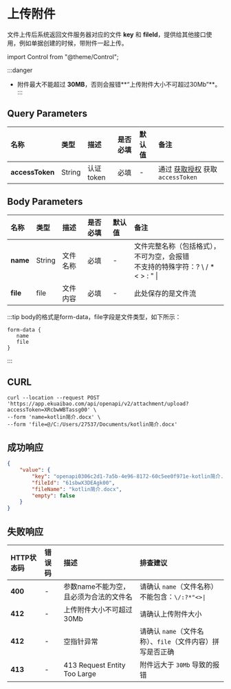# 上传附件
文件上传后系统返回文件服务器对应的文件 **key** 和 **fileId**，提供给其他接口使用，例如单据创建的时候，带附件一起上传。

import Control from "@theme/Control";

<Control
method="POST"
url="/api/openapi/v2/attachment/upload"
/>

:::danger
- 附件最大不能超过 **30MB**，否则会报错**“上传附件大小不可超过30Mb”**。
:::

## Query Parameters

| 名称 | 类型 | 描述 | 是否必填 | 默认值 | 备注 |
| :--- | :--- | :--- | :--- |:--- | :--- |
| **accessToken** | String | 认证token | 必填 | - | 通过 [获取授权](/docs/open-api/getting-started/auth) 获取 `accessToken` |

## Body Parameters

| 名称 | 类型 | 描述 | 是否必填 | 默认值 | 备注 |
| :--- | :--- | :--- | :--- |:--- | :--- |
| **name** | String | 文件名称 | 必填 | - | 文件完整名称（包括格式），不可为空，会报错<br/>不支持的特殊字符：? \ / * < > : " \| |
| **file** | file   | 文件内容 | 必填 | - | 此处保存的是文件流 |

:::tip
body的格式是form-data，file字段是文件类型，如下所示：
```text
form-data {
   name
   file
}
```
:::

## CURL
```shell
curl --location --request POST 'https://app.ekuaibao.com/api/openapi/v2/attachment/upload?accessToken=XRcbwWBTassg00' \
--form 'name=kotlin简介.docx' \
--form 'file=@/C:/Users/27537/Documents/kotlin简介.docx'
```

## 成功响应
```json
{
    "value": {
        "key": "openapi0306c2d1-7a5b-4e96-8172-60c5ee0f971e-kotlin简介.docx",
        "fileId": "61sbwX3DEAgk00",
        "fileName": "kotlin简介.docx",
        "empty": false
    }
}
```

## 失败响应

| HTTP状态码 | 错误码 | 描述 | 排查建议                                |
|:--------| :--- | :--- |:------------------------------------ 
| **400** | - | 参数name不能为空，且必须为合法的文件名 | 请确认 `name`（文件名称）不能包含：`\/:?*"<>`<code>&#124;</code> | 
| **412** | - | 上传附件大小不可超过30Mb | 请确认上传附件大小                           | 
| **412** | - | 空指针异常 | 请确认 `name`（文件名称）、`file`（文件内容）拼写是否正确 | 
| **413** | - | 413 Request Entity Too Large | 附件远大于 `30Mb` 导致的报错                  | 
